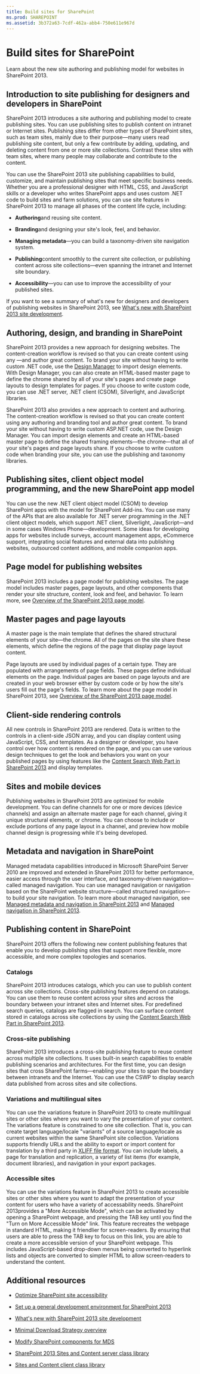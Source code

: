 ```yaml
---
title: Build sites for SharePoint
ms.prod: SHAREPOINT
ms.assetid: 3b372a63-7cdf-462a-abb4-750e611e967d
---
```



# Build sites for SharePoint
Learn about the new site authoring and publishing model for websites in SharePoint 2013.
## Introduction to site publishing for designers and developers in SharePoint
<a name="SP15_BuildSitesForSP2013_IntroToSitePublishing"> </a>

SharePoint 2013 introduces a site authoring and publishing model to create publishing sites. You can use publishing sites to publish content on intranet or Internet sites. Publishing sites differ from other types of SharePoint sites, such as team sites, mainly due to their purpose—many users read publishing site content, but only a few contribute by adding, updating, and deleting content from one or more site collections. Contrast these sites with team sites, where many people may collaborate and contribute to the content. 
  
    
    
You can use the SharePoint 2013 site publishing capabilities to build, customize, and maintain publishing sites that meet specific business needs. Whether you are a professional designer with HTML, CSS, and JavaScript skills or a developer who writes SharePoint apps and uses custom .NET code to build sites and farm solutions, you can use site features in SharePoint 2013 to manage all phases of the content life cycle, including:
  
    
    

- **Authoring**and reusing site content.
    
  
- **Branding**and designing your site's look, feel, and behavior.
    
  
- **Managing metadata**—you can build a taxonomy-driven site navigation system.
    
  
- **Publishing**content smoothly to the current site collection, or publishing content across site collections—even spanning the intranet and Internet site boundary.
    
  
- **Accessibility**—you can use to improve the accessibility of your published sites.
    
  
If you want to see a summary of what's new for designers and developers of publishing websites in SharePoint 2013, see  [What's new with SharePoint 2013 site development](what-s-new-with-sharepoint-2013-site-development.md). 
  
    
    

## Authoring, design, and branding in SharePoint
<a name="SP15_BuildSitesForSP2013_AuthoringDesignBranding"> </a>

SharePoint 2013 provides a new approach for designing websites. The content-creation workflow is revised so that you can create content using any —and author great content. To brand your site without having to write custom .NET code, use the  [Design Manager](overview-of-design-manager-in-sharepoint-2013.md) to import design elements. With Design Manager, you can also create an HTML-based master page to define the chrome shared by all of your site's pages and create page layouts to design templates for pages. If you choose to write custom code, you can use .NET server, .NET client (CSOM), Silverlight, and JavaScript libraries.
  
    
    
SharePoint 2013 also provides a new approach to content and authoring. The content-creation workflow is revised so that you can create content using any authoring and branding tool and author great content. To brand your site without having to write custom ASP.NET code, use the Design Manager. You can import design elements and create an HTML-based master page to define the shared framing elements—the chrome—that all of your site's pages and page layouts share. If you choose to write custom code when branding your site, you can use the publishing and taxonomy libraries.
  
    
    

## Publishing sites, client object model programming, and the new SharePoint app model
<a name="SP15_BuildSitesForSP2013_PublishingSites"> </a>

You can use the new .NET client object model (CSOM) to develop SharePoint apps with the model for SharePoint Add-ins. You can use many of the APIs that are also available for .NET server programming in the .NET client object models, which support .NET client, Silverlight, JavaScript—and in some cases Windows Phone—development. Some ideas for developing apps for websites include surveys, account management apps, eCommerce support, integrating social features and external data into publishing websites, outsourced content additions, and mobile companion apps. 
  
    
    

## Page model for publishing websites
<a name="SP15_BuildSitesForSP2013_PageModel"> </a>

SharePoint 2013 includes a page model for publishing websites. The page model includes master pages, page layouts, and other components that render your site structure, content, look and feel, and behavior. To learn more, see  [Overview of the SharePoint 2013 page model](overview-of-the-sharepoint-2013-page-model.md).
  
    
    

## Master pages and page layouts
<a name="SP15_BuildSitesForSP2013_MasterAndLayout"> </a>

A master page is the main template that defines the shared structural elements of your site—the chrome. All of the pages on the site share these elements, which define the regions of the page that display page layout content.
  
    
    
Page layouts are used by individual pages of a certain type. They are populated with arrangements of page fields. These pages define individual elements on the page. Individual pages are based on page layouts and are created in your web browser either by custom code or by how the site's users fill out the page's fields. To learn more about the page model in SharePoint 2013, see  [Overview of the SharePoint 2013 page model](overview-of-the-sharepoint-2013-page-model.md). 
  
    
    

## Client-side rendering controls
<a name="SP15_BuildSitesForSP2013_ClientSideRendering"> </a>

All new controls in SharePoint 2013 are rendered. Data is written to the controls in a client-side JSON array, and you can display content using JavaScript, CSS, and templates. As a designer or developer, you have control over how content is rendered on the page, and you can use various design techniques to get the look and behaviors you want on your published pages by using features like the  [Content Search Web Part in SharePoint 2013](content-search-web-part-in-sharepoint-2013.md) and display templates.
  
    
    

## Sites and mobile devices
<a name="SP15_BuildSitesForSP2013_SitesAndMobile"> </a>

Publishing websites in SharePoint 2013 are optimized for mobile development. You can define channels for one or more devices (device channels) and assign an alternate master page for each channel, giving it unique structural elements, or chrome. You can choose to include or exclude portions of any page layout in a channel, and preview how mobile channel design is progressing while it's being developed. 
  
    
    

## Metadata and navigation in SharePoint
<a name="SP15_BuildSitesForSP2013_MetadataNav"> </a>

Managed metadata capabilities introduced in Microsoft SharePoint Server 2010 are improved and extended in SharePoint 2013 for better performance, easier access through the user interface, and taxonomy-driven navigation—called managed navigation. You can use managed navigation or navigation based on the SharePoint website structure—called structured navigation—to build your site navigation. To learn more about managed navigation, see  [Managed metadata and navigation in SharePoint 2013](managed-metadata-and-navigation-in-sharepoint-2013.md) and [Managed navigation in SharePoint 2013](managed-navigation-in-sharepoint-2013.md).
  
    
    

## Publishing content in SharePoint
<a name="SP15_BuildSitesForSP2013_PublishingContent"> </a>

SharePoint 2013 offers the following new content publishing features that enable you to develop publishing sites that support more flexible, more accessible, and more complex topologies and scenarios. 
  
    
    

### Catalogs

SharePoint 2013 introduces catalogs, which you can use to publish content across site collections. Cross-site publishing features depend on catalogs. You can use them to reuse content across your sites and across the boundary between your intranet sites and Internet sites. For predefined search queries, catalogs are flagged in search. You can surface content stored in catalogs across site collections by using the  [Content Search Web Part in SharePoint 2013](content-search-web-part-in-sharepoint-2013.md).
  
    
    

### Cross-site publishing

SharePoint 2013 introduces a cross-site publishing feature to reuse content across multiple site collections. It uses built-in search capabilities to enable publishing scenarios and architectures. For the first time, you can design sites that cross SharePoint farms—enabling your sites to span the boundary between intranets and the Internet. You can use the CSWP to display search data published from across sites and site collections.
  
    
    

### Variations and multilingual sites

You can use the variations feature in SharePoint 2013 to create multilingual sites or other sites where you want to vary the presentation of your content. The variations feature is constrained to one site collection. That is, you can create target language/locale "variants" of a source language/locale as current websites within the same SharePoint site collection. Variations supports friendly URLs and the ability to export or import content for translation by a third party in  [XLIFF file format](the-xliff-interchange-file-format-in-sharepoint-2013.md). You can include labels, a page for translation and replication, a variety of list items (for example, document libraries), and navigation in your export packages. 
  
    
    

### Accessible sites

You can use the variations feature in SharePoint 2013 to create accessible sites or other sites where you want to adapt the presentation of your content for users who have a variety of accessability needs. SharePoint 2013provides a "More Accessible Mode", which can be activated by opening a SharePoint webpage, and pressing the TAB key until you find the "Turn on More Accessible Mode" link. This feature recreates the webpage in standard HTML, making it friendlier for screen-readers. By ensuring that users are able to press the TAB key to focus on this link, you are able to create a more accessible version of your SharePoint webpage. This includes JavaScript-based drop-down menus being converted to hyperlink lists and objects are converted to simpler HTML to allow screen-readers to understand the content. 
  
    
    

## Additional resources
<a name="SP15_BuildSitesForSP2013_AdditionalResources"> </a>


-  [Optimize SharePoint site accessibility](optimize-sharepoint-site-accessibility.md)
    
  
-  [Set up a general development environment for SharePoint 2013](set-up-a-general-development-environment-for-sharepoint-2013.md)
    
  
-  [What's new with SharePoint 2013 site development](what-s-new-with-sharepoint-2013-site-development.md)
    
  
-  [Minimal Download Strategy overview](minimal-download-strategy-overview.md)
    
  
-  [Modify SharePoint components for MDS](modify-sharepoint-components-for-mds.md)
    
  
-  [SharePoint 2013 Sites and Content server class library](http://msdn.microsoft.com/library/8a93e838-234c-41d8-b990-7ac1a415dd5e%28Office.15%29.aspx)
    
  
-  [Sites and Content client class library](http://msdn.microsoft.com/library/e6542022-a459-4c3b-aee0-e350c6397139%28Office.15%29.aspx)
    
  

